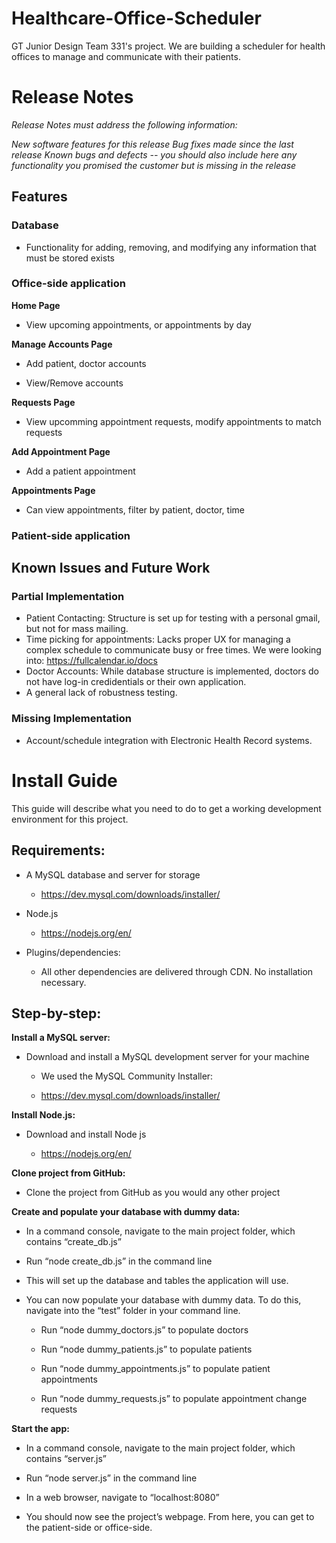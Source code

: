 # Healthcare-Office-Scheduler
GT Junior Design Team 331's project.
We are building a scheduler for health offices to manage and communicate with their patients.


# Release Notes

*Release Notes must address the following information:*

*New software features for this release* 
*Bug fixes made since the last release*
*Known bugs and defects -- you should also include here any functionality you promised the customer but is missing in the release*

## Features

### Database 

* Functionality for adding, removing, and modifying any information that must be stored exists 

### Office-side application 

**Home Page**

* View upcoming appointments, or appointments by day 

**Manage Accounts Page**

* Add patient, doctor accounts 

* View/Remove accounts 

**Requests Page**

* View upcomming appointment requests, modify appointments to match requests 

**Add Appointment Page**

* Add a patient appointment 

**Appointments Page**

* Can view appointments, filter by patient, doctor, time

### Patient-side application

## Known Issues and Future Work

### Partial Implementation

* Patient Contacting: Structure is set up for testing with a personal gmail, but not for mass mailing.
* Time picking for appointments: Lacks proper UX for managing a complex schedule to communicate busy or free times. We were looking into: https://fullcalendar.io/docs
* Doctor Accounts: While database structure is implemented, doctors do not have log-in credidentials or their own application.
* A general lack of robustness testing.

### Missing Implementation
* Account/schedule integration with Electronic Health Record systems.
 

# Install Guide  
This guide will describe what you need to do to get a working development environment for this project. 

## Requirements:
* A MySQL database and server for storage 
  * https://dev.mysql.com/downloads/installer/

* Node.js 
  * https://nodejs.org/en/

* Plugins/dependencies:  
  * All other dependencies are delivered through CDN. No installation necessary. 

## Step-by-step:

**Install a MySQL server:**

* Download and install a MySQL development server for your machine 

  * We used the MySQL Community Installer: 

  * https://dev.mysql.com/downloads/installer/  

**Install Node.js:**

* Download and install Node js 

  * https://nodejs.org/en/ 
 
**Clone project from GitHub:**

* Clone the project from GitHub as you would any other project 

**Create and populate your database with dummy data:**

* In a command console, navigate to the main project folder, which contains “create_db.js” 

* Run “node create_db.js” in the command line 

* This will set up the database and tables the application will use. 

* You can now populate your database with dummy data. To do this, navigate into the “test” folder in your command line. 

  * Run “node dummy_doctors.js” to populate doctors 

  * Run “node dummy_patients.js” to populate patients 

  * Run “node dummy_appointments.js” to populate patient appointments 

  * Run “node dummy_requests.js” to populate appointment change requests 

**Start the app:**

* In a command console, navigate to the main project folder, which contains “server.js” 

* Run “node server.js” in the command line 

* In a web browser, navigate to “localhost:8080” 

* You should now see the project’s webpage. From here, you can get to the patient-side or office-side. 

